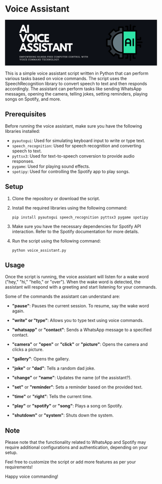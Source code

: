 # Voice Assistant

![banner](assets/banner.png)

This is a simple voice assistant script written in Python that can perform various tasks based on voice commands. The script uses the SpeechRecognition library to convert speech to text and then responds accordingly. The assistant can perform tasks like sending WhatsApp messages, opening the camera, telling jokes, setting reminders, playing songs on Spotify, and more.

## Prerequisites

Before running the voice assistant, make sure you have the following libraries installed:

- `pyautogui`: Used for simulating keyboard input to write or type text.
- `speech_recognition`: Used for speech recognition and converting speech to text.
- `pyttsx3`: Used for text-to-speech conversion to provide audio responses.
- `pygame`: Used for playing sound effects.
- `spotipy`: Used for controlling the Spotify app to play songs.

## Setup

1. Clone the repository or download the script.

2. Install the required libraries using the following command:
   ```
   pip install pyautogui speech_recognition pyttsx3 pygame spotipy
   ```

3. Make sure you have the necessary dependencies for Spotify API interaction. Refer to the Spotify documentation for more details.

4. Run the script using the following command:
   ```
   python voice_assistant.py
   ```

## Usage

Once the script is running, the voice assistant will listen for a wake word ("hey," "hi," "hello," or "over"). When the wake word is detected, the assistant will respond with a greeting and start listening for your commands.

Some of the commands the assistant can understand are:

- **"pause"**: Pauses the current session. To resume, say the wake word again.

- **"write" or "type"**: Allows you to type text using voice commands.

- **"whatsapp"** or **"contact"**: Sends a WhatsApp message to a specified contact.

- **"camera"** or **"open"** or **"click"** or **"picture"**: Opens the camera and clicks a picture.

- **"gallery"**: Opens the gallery.

- **"joke"** or **"dad"**: Tells a random dad joke.

- **"change"** or **"name"**: Updates the name (of the assistant?).

- **"set"** or **"reminder"**: Sets a reminder based on the provided text.

- **"time"** or **"right"**: Tells the current time.

- **"play"** or **"spotify"** or **"song"**: Plays a song on Spotify.

- **"shutdown"** or **"system"**: Shuts down the system.

## Note

Please note that the functionality related to WhatsApp and Spotify may require additional configurations and authentication, depending on your setup.

Feel free to customize the script or add more features as per your requirements!

Happy voice commanding!
